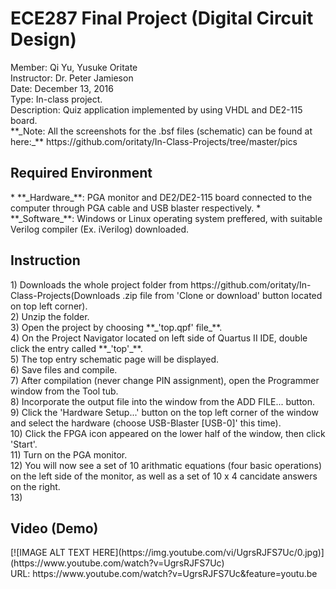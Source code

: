 <h1>ECE287 Final Project (Digital Circuit Design)</h1>
Member: Qi Yu, Yusuke Oritate<br/>
Instructor: Dr. Peter Jamieson<br/>
Date: December 13, 2016<br/>
Type: In-class project. <br/>
Description: Quiz application implemented by using VHDL and DE2-115 board.<br/>
**_Note: All the screenshots for the .bsf files (schematic) can be found at here:_** https://github.com/oritaty/In-Class-Projects/tree/master/pics<br/>
<h2>Required Environment</h2>
* **_Hardware_**: PGA monitor and DE2/DE2-115 board connected to the computer through PGA cable and USB blaster respectively.
* **_Software_**: Windows or Linux operating system preffered, with suitable Verilog compiler (Ex. iVerilog) downloaded.<br/>

<h2>Instruction</h2>
1) Downloads the whole project folder from https://github.com/oritaty/In-Class-Projects(Downloads .zip file from 'Clone or download' button located on top left corner).<br/>
2) Unzip the folder.<br/>
3) Open the project by choosing **_'top.qpf' file_**.<br/>
4) On the Project Navigator located on left side of Quartus II IDE, double click the entry called **_'top'_**.<br/>
5) The top entry schematic page will be displayed.<br/>
6) Save files and compile.<br/>
7) After compilation (never change PIN assignment), open the Programmer window from the Tool tub.<br/>
8) Incorporate the output file into the window from the ADD FILE... button. <br/>
9) Click the 'Hardware Setup...' button on the top left corner of the window and select the hardware (choose USB-Blaster [USB-0]' this time).<br/>
10) Click the FPGA icon appeared on the lower half of the window, then click 'Start'.<br/>
11) Turn on the PGA monitor.<br/>
12) You will now see a set of 10 arithmatic equations (four basic operations) on the left side of the monitor, as well as a set of 10 x 4 cancidate answers on the right.<br/>
13) 

<h2>Video (Demo)</h2>
[![IMAGE ALT TEXT HERE](https://img.youtube.com/vi/UgrsRJFS7Uc/0.jpg)](https://www.youtube.com/watch?v=UgrsRJFS7Uc)<br/>
URL: https://www.youtube.com/watch?v=UgrsRJFS7Uc&feature=youtu.be<br/>
